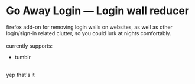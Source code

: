 # Go Away Login — Login wall reducer
firefox add-on for removing login walls on websites, as well as other login/sign-in related clutter, so you could lurk at nights comfortably.
<br><br>
currently supports:
<ul>
  <li>
    tumblr
  </li>
</ul>
<br>
yep that's it
